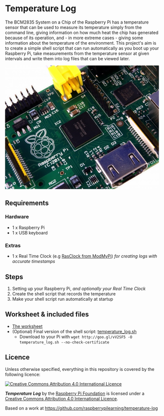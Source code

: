 # Temperature Log

The BCM2835 System on a Chip of the Raspberry Pi has a temperature sensor that can be used to measure its temperature simply from the command line, giving information on how much heat the chip has generated because of its operation, and - in more extreme cases - giving some information about the temperature of the environment. This project's aim is to create a simple shell script that can run automatically as you boot up your Raspberry Pi, take measurements from the temperature sensor at given intervals and write them into log files that can be viewed later.

![](images/bcm2835.jpg)

## Requirements

### Hardware

- 1 x Raspberry Pi
- 1 x USB keyboard

### Extras

- 1 x Real Time Clock (e.g [RasClock from ModMyPi](https://www.modmypi.com/rasclock-raspberry-pi-real-time-clock-module)) *for creating logs with accurate timestamps*

## Steps

1. Setting up your Raspberry Pi, *and optionally your Real Time Clock*
1. Create the shell script that records the temperature
1. Make your shell script run automatically at startup

## Worksheet & included files

- [The worksheet](worksheet.md)
- (Optional) Final version of the shell script: [temperature_log.sh](temperature_log.sh)
    - Download to your Pi with `wget http://goo.gl/vV2SF5 -O temperature_log.sh --no-check-certificate`

## Licence

Unless otherwise specified, everything in this repository is covered by the following licence:

[![Creative Commons Attribution 4.0 International Licence](http://i.creativecommons.org/l/by-sa/4.0/88x31.png)](http://creativecommons.org/licenses/by-sa/4.0/)

***Temperature Log*** by the [Raspberry Pi Foundation](http://www.raspberrypi.org) is licensed under a [Creative Commons Attribution 4.0 International Licence](http://creativecommons.org/licenses/by-sa/4.0/).

Based on a work at https://github.com/raspberrypilearning/temperature-log
